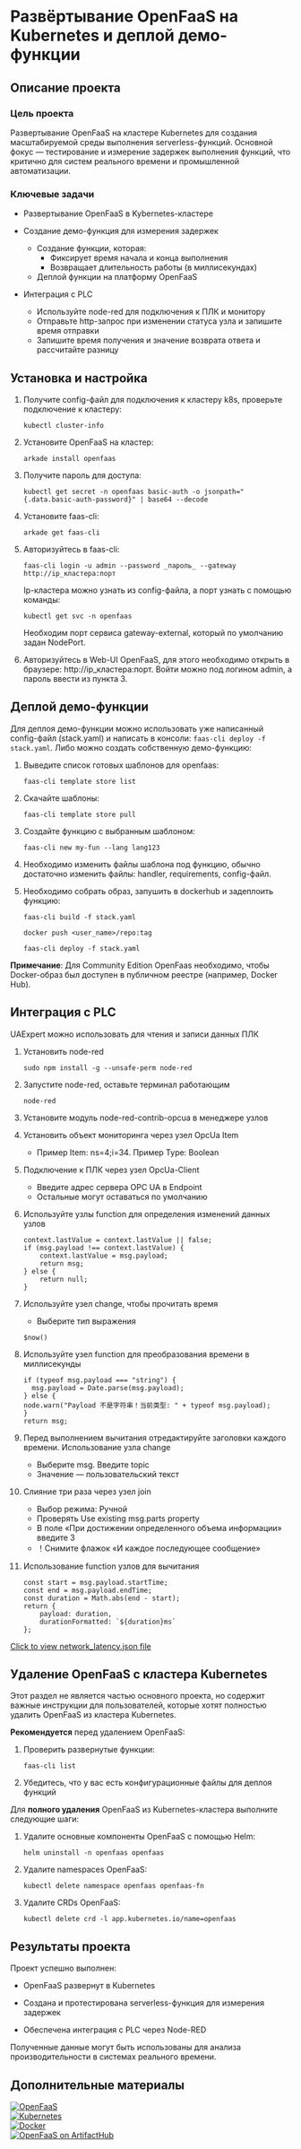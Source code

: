 # Развёртывание OpenFaaS на Kubernetes и деплой демо-функции

## Описание проекта

### Цель проекта

Развертывание OpenFaaS на кластере Kubernetes для создания масштабируемой среды выполнения serverless-функций. Основной фокус — тестирование и измерение задержек выполнения функций, что критично для систем реального времени и промышленной автоматизации.

### Ключевые задачи

- Развертывание OpenFaaS в Kybernetes-кластере

- Создание демо-функция для измерения задержек
  - Создание функции, которая:
    - Фиксирует время начала и конца выполнения
    - Возвращает длительность работы (в миллисекундах)
  - Деплой функции на платформу OpenFaaS

- Интеграция с PLC
  - Используйте node-red для подключения к ПЛК и монитору
  - Отправьте http-запрос при изменении статуса узла и запишите время отправки
  - Запишите время получения и значение возврата ответа и рассчитайте разницу

## Установка и настройка

1. Получите config-файл для подключения к кластеру k8s, проверьте подключение к кластеру:

   ```kubectl cluster-info```

2. Установите OpenFaaS на кластер:

   ```arkade install openfaas```

3. Получите пароль для доступа:

   ```kubectl get secret -n openfaas basic-auth -o jsonpath="{.data.basic-auth-password}" | base64 --decode```

4. Установите faas-cli:

   ```arkade get faas-cli```

5. Авторизуйтесь в faas-cli:

   ```faas-cli login -u admin --password _пароль_ --gateway  http://ip_кластера:порт```

   Ip-кластера можно узнать из config-файла, а порт узнать с помощью команды:

   ```kubectl get svc -n openfaas```

   Необходим порт сервиса gateway-external, который по умолчанию задан NodePort.

6. Авторизуйтесь в Web-UI OpenFaaS, для этого необходимо открыть в браузере: http://ip_кластера:порт. Войти можно под логином admin, а пароль ввести из пункта 3.

## Деплой демо-функции

Для деплоя демо-функции можно использовать уже написанный config-файл (stack.yaml) и написать в консоли: ```faas-cli deploy -f stack.yaml```. Либо можно создать собственную демо-функцию:

1. Выведите список готовых шаблонов для openfaas:

   ```faas-cli template store list```

2. Скачайте шаблоны:

   ```faas-cli template store pull```

3. Создайте функцию с выбранным шаблоном:

   ```faas-cli new my-fun --lang lang123```

4. Необходимо изменить файлы шаблона под функцию, обычно достаточно изменить файлы: handler, requirements, config-файл.

5. Необходимо собрать образ, запушить в dockerhub и задеплоить функцию:

   ```faas-cli build -f stack.yaml```
   
   ```docker push <user_name>/repo:tag```
   
   ```faas-cli deploy -f stack.yaml```
  
**Примечание**: Для Community Edition OpenFaas необходимо, чтобы Docker-образ был доступен в публичном реестре (например, Docker Hub).

## Интеграция с PLC

UAExpert можно использовать для чтения и записи данных ПЛК

1. Установить node-red

   ```sudo npm install -g --unsafe-perm node-red```

2. Запустите node-red, оставьте терминал работающим
   
   ```node-red```

3. Установите модуль node-red-contrib-opcua в менеджере узлов

4. Установить объект мониторинга через узел OpcUa Item
   - Пример Item: ns=4;i=34. Пример Type: Boolean

5. Подключение к ПЛК через узел OpcUa-Client
   - Введите адрес сервера OPC UA в Endpoint
   - Остальные могут оставаться по умолчанию

6. Используйте узлы function для определения изменений данных узлов

   ```
   context.lastValue = context.lastValue || false;
   if (msg.payload !== context.lastValue) {
       context.lastValue = msg.payload; 
       return msg; 
   } else {
       return null; 
   }
   ```

7. Используйте узел change, чтобы прочитать время
   - Выберите тип выражения

   ```$now()```

8. Используйте узел function для преобразования времени в миллисекунды

   ```
   if (typeof msg.payload === "string") {
     msg.payload = Date.parse(msg.payload);
   } else {
   node.warn("Payload 不是字符串！当前类型: " + typeof msg.payload);
   }
   return msg;
   ```

9. Перед выполнением вычитания отредактируйте заголовки каждого времени. Использование узла change
   - Выберите msg. Введите topic
   - Значение — пользовательский текст

10. Слияние три раза через узел join
    - Выбор режима: Ручной
    - Проверять Use existing msg.parts property
    - В поле «При достижении определенного объема информации» введите 3
    - ！Снимите флажок «И каждое последующее сообщение»

11. Использование function узлов для вычитания

    ```
    const start = msg.payload.startTime;
    const end = msg.payload.endTime;
    const duration = Math.abs(end - start);
    return {
        payload: duration,               
        durationFormatted: `${duration}ms` 
    };
    ```

[Click to view network_latency.json file](./network_latency.json)
## Удаление OpenFaaS с кластера Kubernetes

Этот раздел не является частью основного проекта, но содержит важные инструкции для пользователей, которые хотят полностью удалить OpenFaaS из кластера Kubernetes.

__Рекомендуется__ перед удалением OpenFaaS:

1. Проверить развернутые функции:

   ```faas-cli list```

2. Убедитесь, что у вас есть конфигурационные файлы для деплоя функций

Для __полного удаления__ OpenFaaS из Kubernetes-кластера выполните следующие шаги:

1. Удалите основные компоненты OpenFaaS с помощью Helm:

   ```helm uninstall -n openfaas openfaas```

2. Удалите namespaces OpenFaaS:

   ```kubectl delete namespace openfaas openfaas-fn```

3. Удалите CRDs OpenFaaS:

   ```kubectl delete crd -l app.kubernetes.io/name=openfaas```

## Результаты проекта

Проект успешно выполнен:

- OpenFaaS развернут в Kubernetes

- Создана и протестирована serverless-функция для измерения задержек

- Обеспечена интеграция с PLC через Node-RED

Полученные данные могут быть использованы для анализа производительности в системах реального времени.

## Дополнительные материалы
[![OpenFaaS](https://img.shields.io/badge/OpenFaaS-Official-blue)](https://github.com/openfaas/faas-netes)  
[![Kubernetes](https://img.shields.io/badge/Kubernetes-Tutorials-326CE5)](https://kubernetes.io/ru/docs/tutorials/)  
[![Docker](https://img.shields.io/badge/Docker-Get%20Started-2496ED)](https://docs.docker.com/get-started/)  
[![OpenFaaS on ArtifactHub](https://img.shields.io/badge/OpenFaaS-ArtifactHub-blue)](https://artifacthub.io/packages/helm/openfaas/openfaas)
